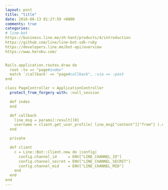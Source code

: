 ```yaml
---
layout: post
title: "title"
date: 2016-06-13 01:27:59 +0800
comments: true
categories: 
# line-bot
https://business.line.me/zh-hant/products/4/introduction
https://github.com/line/line-bot-sdk-ruby
https://developers.line.me/bot-api/overview
https://www.heroku.com/


Rails.application.routes.draw do
  root :to => "page#index"
  match '/callback' => "page#callback", :via => :post
end

class PageController < ApplicationController
  protect_from_forgery with: :null_session

  def index
  end

  def callback
    line_msg = params[:result][0]
    username = client.get_user_profile( line_msg["content"]["from"] ).contacts[0].display_name
  end

  private

  def client
    c = Line::Bot::Client.new do |config|
      config.channel_id     = ENV["LINE_CHANNEL_ID"]
      config.channel_secret = ENV["LINE_CHANNEL_SECRET"]
      config.channel_mid    = ENV["LINE_CHANNEL_MID"]
    end
  end
end
---
```

